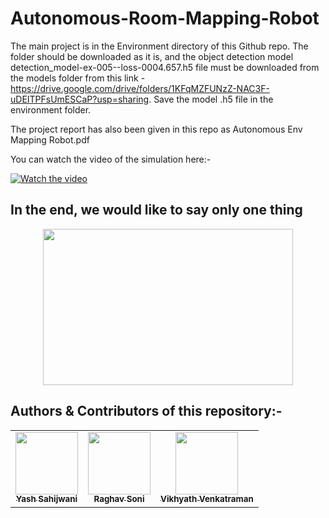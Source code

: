 # Autonomous-Room-Mapping-Robot
The main project is in the Environment directory of this Github repo. The folder should be downloaded as it is, and the object detection model detection_model-ex-005--loss-0004.657.h5 file must be downloaded from the models folder from this link - https://drive.google.com/drive/folders/1KFqMZFUNzZ-NAC3F-uDEITPFsUmESCaP?usp=sharing.
Save the model .h5 file in the environment folder.

The project report has also been given in this repo as Autonomous Env Mapping Robot.pdf 

You can watch the video of the simulation here:-

[![Watch the video](https://github.com/Terabyte17/Autonomous-Room-Mapping-Robot/blob/master/Grid%20Media/Grid.png)](https://youtu.be/uudKL_lkSS8)

## In the end, we would like to say only one thing
<p align="center">
 <img  width="400" height="250" src="https://github.com/Terabyte17/Autonomous-Room-Mapping-Robot/blob/master/work.jpg">
</p>

## Authors & Contributors of this repository:-

<center>
 
<table>
 <td align="center">
     <a href="https://github.com/Terabyte17">
    <img src="https://avatars1.githubusercontent.com/u/60649571?s=400&u=e8e56b7d722ad82052f836ca929c79216144e425&v=4" width="100px;" alt=""/><br /><sub><b>Yash Sahijwani</b></sub></a><br />
    </td>
    <td align="center">
     <a href="https://github.com/Raghav-Soni">
    <img src="https://avatars2.githubusercontent.com/u/60649723?s=400&v=4" width="100px;" alt=""/><br /><sub><b>Raghav Soni</b></sub></a><br /></td>
  <td align="center">
     <a href="https://github.com/Vikhyath08">
    <img src="https://avatars3.githubusercontent.com/u/55887656?s=400&v=4" width="100px;" alt=""/><br /><sub><b>Vikhyath Venkatraman</b></sub></a><br /></td>
    
</table>

</center>
